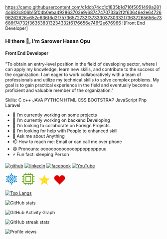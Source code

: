 https://camo.githubusercontent.com/c1dcb74cc1c1835b1d716f5051499a2814c683c806b15f04b0eba492863703e9/68747470733a2f2f63646e2e6472696262626c652e636f6d2f75736572732f3733303730332f73637265656e73686f74732f363538313234332f6176656e746f2e676966
![Front End Developer]
### Hi there 👋, I'm Sarower Hasan Opu
#### Front End Developer
"To obtain an entry-level position in the field of developing sector, where I can apply my knowledge, learn new skills, and contribute to the success of the organization. I am eager to work collaboratively with a team of professionals and utilize my technical skills to solve complex problems. My goal is to gain practical experience in the field and eventually become a proficient and valuable member of the organization."

Skills: 
C
c++
JAVA
PYTHON
HTML
CSS
BOOTSTRAP
JavaScript
Php
Laravel 


- 🔭 I’m currently working on some projects 
- 🌱 I’m currently working on backend Developing 
- 👯 I’m looking to collaborate on Foreign Projects 
- 🤔 I’m looking for help with People to enhanced skill 
- 💬 Ask me about Anything 
- 📫 How to reach me: Email or can call me over phone 
- 😄 Pronouns: oooooooooooooopppppppppuu 
- ⚡ Fun fact: sleeping Person 


[<img src='[https://cdn.jsdelivr.net/npm/simple-icons@3.0.1/icons/github.svg](https://camo.githubusercontent.com/c1dcb74cc1c1835b1d716f5051499a2814c683c806b15f04b0eba492863703e9/68747470733a2f2f63646e2e6472696262626c652e636f6d2f75736572732f3733303730332f73637265656e73686f74732f363538313234332f6176656e746f2e676966)' alt='github' height='40'>](https://github.com/https://github.com/sarower)  [<img src='https://cdn.jsdelivr.net/npm/simple-icons@3.0.1/icons/linkedin.svg' alt='linkedin' height='40'>](https://www.linkedin.com/in/https://www.linkedin.com/in/saroweropu//)  [<img src='https://cdn.jsdelivr.net/npm/simple-icons@3.0.1/icons/facebook.svg' alt='facebook' height='40'>](https://www.facebook.com/https://www.facebook.com/sarowerhasanopu/)  [<img src='https://cdn.jsdelivr.net/npm/simple-icons@3.0.1/icons/youtube.svg' alt='YouTube' height='40'>](https://www.youtube.com/channel/@sarowerhasanopu5654)  

<a href='https://archiveprogram.github.com/'><img src='https://raw.githubusercontent.com/acervenky/animated-github-badges/master/assets/acbadge.gif' width='40' height='40'></a> <a href='https://docs.github.com/en/developers'><img src='https://raw.githubusercontent.com/acervenky/animated-github-badges/master/assets/devbadge.gif' width='40' height='40'></a> <a href='https://stars.github.com/'><img src='https://raw.githubusercontent.com/acervenky/animated-github-badges/master/assets/starbadge.gif' width='35' height='35'></a> <a href='https://docs.github.com/en/github/supporting-the-open-source-community-with-github-sponsors'><img src='https://raw.githubusercontent.com/acervenky/animated-github-badges/master/assets/sponsorbadge.gif' width='35' height='35'></a> 

[![Top Langs](https://github-readme-stats.vercel.app/api/top-langs/?username=https://github.com/sarower)](https://github.com/anuraghazra/github-readme-stats)

![GitHub stats](https://github-readme-stats.vercel.app/api?username=https://github.com/sarower&show_icons=true)  

![GitHub Activity Graph](https://activity-graph.herokuapp.com/graph?username=https://github.com/sarower)  

![GitHub streak stats](https://streak-stats.demolab.com/?user=https://github.com/sarower)  

![Profile views](https://gpvc.arturio.dev/https://github.com/sarower)  

